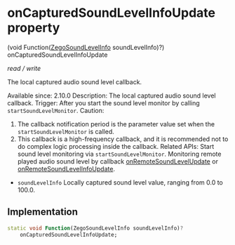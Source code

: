 


# onCapturedSoundLevelInfoUpdate property







(void Function([ZegoSoundLevelInfo](../../zego_uikit_prebuilt_live_audio_room/ZegoSoundLevelInfo-class.md) soundLevelInfo)?) onCapturedSoundLevelInfoUpdate
  
_<span class="feature">read / write</span>_



<p>The local captured audio sound level callback.</p>
<p>Available since: 2.10.0
Description: The local captured audio sound level callback.
Trigger: After you start the sound level monitor by calling <code>startSoundLevelMonitor</code>.
Caution:</p>
<ol>
<li>The callback notification period is the parameter value set when the <code>startSoundLevelMonitor</code> is called.</li>
<li>This callback is a high-frequency callback, and it is recommended not to do complex logic processing inside the callback.
Related APIs: Start sound level monitoring via <code>startSoundLevelMonitor</code>. Monitoring remote played audio sound level by callback <a href="../../zego_uikit_prebuilt_live_audio_room/ZegoExpressEngine/onRemoteSoundLevelUpdate.md">onRemoteSoundLevelUpdate</a> or <a href="../../zego_uikit_prebuilt_live_audio_room/ZegoExpressEngine/onRemoteSoundLevelInfoUpdate.md">onRemoteSoundLevelInfoUpdate</a>.</li>
</ol>
<ul>
<li><code>soundLevelInfo</code> Locally captured sound level value, ranging from 0.0 to 100.0.</li>
</ul>



## Implementation

```dart
static void Function(ZegoSoundLevelInfo soundLevelInfo)?
    onCapturedSoundLevelInfoUpdate;
```







